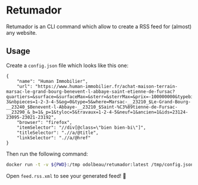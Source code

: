 # Retumador

Retumador is an CLI command which allow to create a RSS feed for (almost) any website.

## Usage

Create a `config.json` file which looks like this one:

```
{
    "name": "Human Immobilier",
    "url": "https://www.human-immobilier.fr/achat-maison-terrain-marsac-le-grand-bourg-benevent-l-abbaye-saint-etienne-de-fursac?quartiers=&surface=&surfaceMax=&sterr=&sterrMax=&prix=-100000000&typebien=1-3&nbpieces=1-2-3-4-5&og=0&type=5&where=Marsac-__23210_$Le-Grand-Bourg-__23240_$Benevent-l-Abbaye-__23210_$Saint-%C3%89tienne-de-Fursac-__23290_&_b=1&_p=1&tyloc=5&travaux=1-2-4-5&neuf=1&ancien=1&ids=23124-23095-23021-23192",
    "browser": "firefox",
    "itemSelector": "//div[@class=\"bien bien-bi\"]",
    "titleSelector": ".//a/@title",
    "linkSelector": ".//a/@href"
}
```

Then run the following command:

```bash
docker run -t -v ${PWD}:/tmp odolbeau/retumador:latest /tmp/config.json -o /tmp/feed.rss.xml
```

Open `feed.rss.xml` to see your generated feed! 🥳

